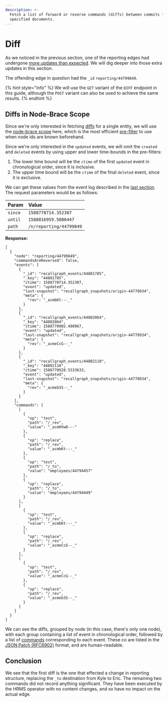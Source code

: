 ```yaml
---
description: >-
  Fetch a list of forward or reverse commands (diffs) between commits for
  specified documents.
---
```


# Diff

As we noticed in the previous section, one of the reporting edges had undergone [more updates than expected](log.md#post-filtered-events). We will dig deeper into those extra updates in this section.

The offending edge in question had the `_id` `reporting/44799849`.

{% hint style="info" %}
We will use the `GET` variant of the `DIFF` endpoint in this guide, although the `POST` variant can also be used to achieve the same results.
{% endhint %}

## Diffs in Node-Brace Scope

Since we're only interested in fetching [diffs](../../../understanding-recallgraph/terminology/#diff) for a single entity, we will use the [node-brace scope](../../../understanding-recallgraph/terminology/#node-brace-scope) here, which is the most efficient [pre-filter](../../../understanding-recallgraph/terminology/pre-filters.md) to use when node ids are known beforehand.

Since we're only interested in the `updated` events, we will omit the `created` and `deleted` events by using upper and lower time-bounds in the pre-filters:

1. The lower time bound will be the `ctime` of the first `updated` event in chronological order, since it is inclusive.
2. The upper time bound will be the `ctime` of the final `deleted` event, since it is exclusive.

We can get these values from the event log described in the [last section](log.md#post-filtered-events). The request parameters would be as follows:

| Param | Value |
| :--- | :--- |
| `since` | `1588770714.352307` |
| `until` | `1588816959.5006447` |
| `path` | `/n/reporting/44799849` |

**Response:**

```text
[
  {
    "node": "reporting/44799849",
    "commandsAreReversed": false,
    "events": [
      {
        "_id": "recallgraph_events/44801785",
        "_key": "44801785",
        "ctime": 1588770714.352307,
        "event": "updated",
        "last-snapshot": "recallgraph_snapshots/origin-44778934",
        "meta": {
          "rev": "_acmbKt---_"
        }
      },
      {
        "_id": "recallgraph_events/44802064",
        "_key": "44802064",
        "ctime": 1588770902.498967,
        "event": "updated",
        "last-snapshot": "recallgraph_snapshots/origin-44778934",
        "meta": {
          "rev": "_acmeCcG--_"
        }
      },
      {
        "_id": "recallgraph_events/44802110",
        "_key": "44802110",
        "ctime": 1588770928.5333633,
        "event": "updated",
        "last-snapshot": "recallgraph_snapshots/origin-44778934",
        "meta": {
          "rev": "_acmeb3S--_"
        }
      }
    ],
    "commands": [
      [
        {
          "op": "test",
          "path": "/_rev",
          "value": "_acmHVwO---"
        },
        {
          "op": "replace",
          "path": "/_rev",
          "value": "_acmbKt---_"
        },
        {
          "op": "test",
          "path": "/_to",
          "value": "employees/44794457"
        },
        {
          "op": "replace",
          "path": "/_to",
          "value": "employees/44794449"
        }
      ],
      [
        {
          "op": "test",
          "path": "/_rev",
          "value": "_acmbKt---_"
        },
        {
          "op": "replace",
          "path": "/_rev",
          "value": "_acmeCcG--_"
        }
      ],
      [
        {
          "op": "test",
          "path": "/_rev",
          "value": "_acmeCcG--_"
        },
        {
          "op": "replace",
          "path": "/_rev",
          "value": "_acmeb3S--_"
        }
      ]
    ]
  }
]
```

We can see the diffs, grouped by node \(in this case, there's only one node\), with each group containing a list of event in chronological order, followed by a list of [commands](../../../understanding-recallgraph/terminology/#command) corresponding to each event. These co are listed in the [JSON Patch \(RFC6902\)](https://tools.ietf.org/html/rfc6902) format, and are human-readable.

## Conclusion

We see that the first diff is the one that effected a change in reporting structure, replacing the `_to` destination from Kyle to Eric. The remaining two commands did not record anything significant. They have been executed by the HRMS operator with no content changes, and so have no impact on the actual edge.

